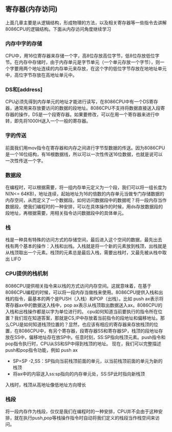 ## 寄存器(内存访问)

上面几章主要是从逻辑结构，形成物理的方法，以及相关寄存器等一些指令去讲解8086CPU的逻辑结构。下面从内存访问角度继续学习

### 内存中字的存储

CPU中，用16位寄存器来存储一个字，高8位存放高位字节，低8位存放低位字节。在内存中存储时，由于内存单元是字节单元（一个单元存放一个字节），则一个字要用两个地址连续的内存单元来存放，在这个字的低位字节存放在地地址单元中，高位字节存放在高地址单元中。

### DS和[address]
CPU必须先得到内存单元的地址才能进行读写，在8086CPU中有一个DS寄存器，通常用来存放要访问的数据的段地址。8086CPU不支持将数据直接送入段寄存器的操作，DS是一个段寄存器。如果要修改，可以在用一个寄存器来进行中转，即先将1000H送入一个一般的寄存器。

### 字的传送

前面我们用mov指令在寄存器和内存之间进行字节型数据的传送。因为8086CPU是一个16位结构，有16根数据线，所以可以一次性传送16位数据，也就是说可以一次性传送一个字。

### 数据段
在编程时，可以根据需要，将一组内存单元定义为一个段，我们可以将一组长度为N(N<= 64KB)，地址连续，起始地址为16的倍数的内存单元当做专门存储数据的内存空间，从而定义了一个数据段。如何访问数据段中的数据呢？将一段内存当作数据段，使我们编程时的一种安排，可以在具体操作的时候，用ds存放数据段的段地址，再根据需要，用相关指令访问数据段中的具体单元。

### 栈

栈是一种具有特殊的访问方式的存储空间，最后进入这个空间的数据，最先出去
栈有两个基本的操作：入栈和出栈。入栈就是将一个新的元素放到栈顶，出栈就是从栈顶取出一个元素。栈顶的元素总是最后入栈，需要出栈时，又最先被从栈中取出 LIFO

### CPU提供的栈机制

8086CPU提供相关指令来以栈的方式访问内存空间。这就意味着，在基于8086CPU编程的时候，可以将一段内存当做栈来使用。8086CPU提供入栈和出栈的指令，最基本的两个是PUSH（入栈）和POP（出栈）。比如 push ax表示将寄存器ax中的数据送入栈中，pop ax表示从栈顶取出数据送入ax。8086CPU的入栈和出栈操作都是以字为单位进行的。
cpu如何知道当前要执行的指令所在位置？我们现在知道答案，那就是CS,IP中存放着当前指令的段地址和偏移地址。那么CPU是如何知道栈顶位置的？显然，也应该有相应的寄存器来存放栈顶的位置，在8086CPU中，有另个寄存器，段寄存器SS和寄存器SP，栈顶的段地址存放在SS中，偏移地址存在放SP中。任意时刻，SS:SP指向栈顶元素。push指令和pop指令执行时，CPU从SS和SP中得到栈顶的地址。
现在，我们可以完整描述push和pop指令功能，例如 push ax

- SP=SP -2,SS：SP指向当前栈顶前面的单元，以当前栈顶前面的单元为新的栈顶
- 将ax中的内容送入ss:sp指向的内存单元处，SS:SP此时指向新栈顶

入栈时，栈顶从高地址像低地址方向增长

### 栈段
将一段内存作为栈段，仅仅是我们在编程时的一种安排，CPU并不会由于这种安排，就在执行push,pop等栈操作指令时自动将我们定义的栈段当作栈空间来访问。